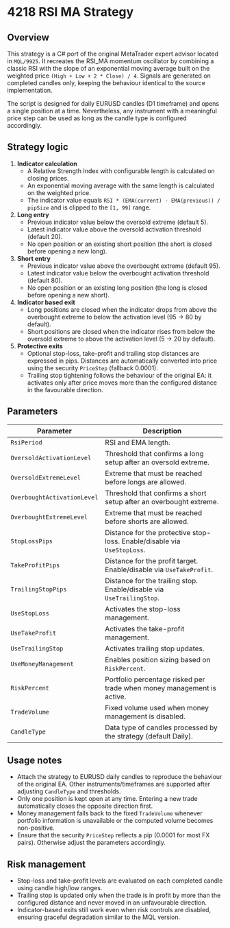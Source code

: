 # 4218 RSI MA Strategy

## Overview
This strategy is a C# port of the original MetaTrader expert advisor located in `MQL/9925`. It recreates the RSI_MA momentum oscillator by combining a classic RSI with the slope of an exponential moving average built on the weighted price `(High + Low + 2 * Close) / 4`. Signals are generated on completed candles only, keeping the behaviour identical to the source implementation.

The script is designed for daily EURUSD candles (D1 timeframe) and opens a single position at a time. Nevertheless, any instrument with a meaningful price step can be used as long as the candle type is configured accordingly.

## Strategy logic
1. **Indicator calculation**
   - A Relative Strength Index with configurable length is calculated on closing prices.
   - An exponential moving average with the same length is calculated on the weighted price.
   - The indicator value equals `RSI * (EMA(current) - EMA(previous)) / pipSize` and is clipped to the `[1, 99]` range.
2. **Long entry**
   - Previous indicator value below the oversold extreme (default 5).
   - Latest indicator value above the oversold activation threshold (default 20).
   - No open position or an existing short position (the short is closed before opening a new long).
3. **Short entry**
   - Previous indicator value above the overbought extreme (default 95).
   - Latest indicator value below the overbought activation threshold (default 80).
   - No open position or an existing long position (the long is closed before opening a new short).
4. **Indicator based exit**
   - Long positions are closed when the indicator drops from above the overbought extreme to below the activation level (95 → 80 by default).
   - Short positions are closed when the indicator rises from below the oversold extreme to above the activation level (5 → 20 by default).
5. **Protective exits**
   - Optional stop-loss, take-profit and trailing stop distances are expressed in pips. Distances are automatically converted into price using the security `PriceStep` (fallback 0.0001).
   - Trailing stop tightening follows the behaviour of the original EA: it activates only after price moves more than the configured distance in the favourable direction.

## Parameters
| Parameter | Description |
|-----------|-------------|
| `RsiPeriod` | RSI and EMA length.|
| `OversoldActivationLevel` | Threshold that confirms a long setup after an oversold extreme. |
| `OversoldExtremeLevel` | Extreme that must be reached before longs are allowed. |
| `OverboughtActivationLevel` | Threshold that confirms a short setup after an overbought extreme. |
| `OverboughtExtremeLevel` | Extreme that must be reached before shorts are allowed. |
| `StopLossPips` | Distance for the protective stop-loss. Enable/disable via `UseStopLoss`. |
| `TakeProfitPips` | Distance for the profit target. Enable/disable via `UseTakeProfit`. |
| `TrailingStopPips` | Distance for the trailing stop. Enable/disable via `UseTrailingStop`. |
| `UseStopLoss` | Activates the stop-loss management. |
| `UseTakeProfit` | Activates the take-profit management. |
| `UseTrailingStop` | Activates trailing stop updates. |
| `UseMoneyManagement` | Enables position sizing based on `RiskPercent`. |
| `RiskPercent` | Portfolio percentage risked per trade when money management is active. |
| `TradeVolume` | Fixed volume used when money management is disabled. |
| `CandleType` | Data type of candles processed by the strategy (default Daily). |

## Usage notes
- Attach the strategy to EURUSD daily candles to reproduce the behaviour of the original EA. Other instruments/timeframes are supported after adjusting `CandleType` and thresholds.
- Only one position is kept open at any time. Entering a new trade automatically closes the opposite direction first.
- Money management falls back to the fixed `TradeVolume` whenever portfolio information is unavailable or the computed volume becomes non-positive.
- Ensure that the security `PriceStep` reflects a pip (0.0001 for most FX pairs). Otherwise adjust the parameters accordingly.

## Risk management
- Stop-loss and take-profit levels are evaluated on each completed candle using candle high/low ranges.
- Trailing stop is updated only when the trade is in profit by more than the configured distance and never moved in an unfavourable direction.
- Indicator-based exits still work even when risk controls are disabled, ensuring graceful degradation similar to the MQL version.
